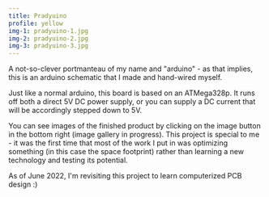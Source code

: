```yaml
---
title: Pradyuino
profile: yellow
img-1: pradyuino-1.jpg
img-2: pradyuino-2.jpg
img-3: pradyuino-3.jpg
---
```


A not-so-clever portmanteau of my name and "arduino" - as that implies, this is an arduino schematic that I made and hand-wired myself.

Just like a normal arduino, this board is based on an ATMega328p. It runs off both a direct 5V DC power supply, or you can supply a DC current that will be accordingly stepped down to 5V.

You can see images of the finished product by clicking on the image button in the bottom right (image gallery in progress). This project is special to me - it was the first time that most of the work I put in was optimizing something (in this case the space footprint) rather than learning a new technology and testing its potential.

As of June 2022, I'm revisiting this project to learn computerized PCB design :)

